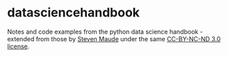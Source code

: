# datasciencehandbook
Notes and code examples from the python data science handbook - extended from those by [Steven Maude](https://github.com/StevenMaude/python-data-science-handbook-notes) under the same [CC-BY-NC-ND 3.0 license](https://creativecommons.org/licenses/by-nc-nd/3.0/us/legalcode).
